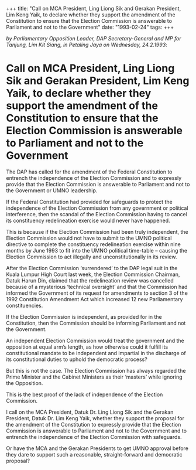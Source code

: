 +++ 
title: "Call on MCA President, Ling Liong Sik and Gerakan President, Lim Keng Yaik, to declare whether they support the amendment of the Constitution to ensure that the Election Commission is answerable to Parliament and not to the Government"
date: "1993-02-24"
tags:
+++

_by Parliamentary Opposition Leader, DAP Secretary-General and MP for Tanjung, Lim Kit Siang, in Petaling Jaya on Wednesday, 24.2.1993_:

# Call on MCA President, Ling Liong Sik and Gerakan President, Lim Keng Yaik, to declare whether they support the amendment of the Constitution to ensure that the Election Commission is answerable to Parliament and not to the Government

The DAP has called for the amendment of the Federal Constitution to entrench the independence of the Election Commission and to expressly provide that the Election Commission is answerable to Parliament and not to the Government or UMNO leadership.</u>

If the Federal Constitution had provided for safeguards to protect the independence of the Election Commission from any government or political interference, then the scandal of the Election Commission having to cancel its constituency redelineation exercise would never have happened.

This is because if the Election Commission had been truly independent, the Election Commission would not have to submit to the UMNO political directive to complete the constituency redelineation exercise within nine months by June 1993 to fit into the UMNO political time-table – causing the Election Commission to act illegally and unconstitutionally in its review.

After the Election Commission ‘surrendered’ to the DAP legal suit in the Kuala Lumpur High Court last week, the Election Commission Chairman, Datuk Harun Din, claimed that the redelineation review was cancelled because of a mysterious ‘technical oversight’ and that the Commission had informed the Government of its request for amendments to section 3 of the 1992 Constitution Amendment Act which increased 12 new Parliamentary constituencies.

If the Election Commission is independent, as provided for in the Constitution, then the Commission should be informing Parliament and not the Government.

An independent Election Commission would treat the government and the opposition at equal arm’s length, as how otherwise could it fulfill its constitutional mandate to be independent and impartial in the discharge of its constitutional duties to uphold the democratic process?

But this is not the case. The Election Commission has always regarded the Prime Minister and the Cabinet Ministers as their ‘masters’ while ignoring the Opposition.

This is the best proof of the lack of independence of the Election Commission.

I call on the MCA President, Datuk Dr. Ling Liong Sik and the Gerakan President, Datuk Dr. Lim Keng Yaik, whether they support the proposal for the amendment of the Constitution to expressly provide that the Election Commission is answerable to Parliament and not to the Government and to entrench the independence of the Election Commission with safeguards.

Or have the MCA and the Gerakan Presidents to get UMNO approval before they dare to support such a reasonable, straight-forward and democratic proposal?
 
